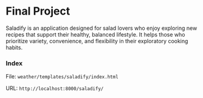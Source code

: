# Final Project
Saladify is an application designed for salad lovers who enjoy exploring new recipes that support their healthy, balanced lifestyle. It helps those who prioritize variety, convenience, and flexibility in their exploratory cooking habits.

### Index
File: `weather/templates/saladify/index.html`

URL: `http://localhost:8000/saladify/`
